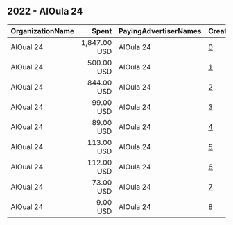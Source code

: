 ## 2022 - AlOula 24 
|OrganizationName|Spent|PayingAdvertiserNames|CreativeUrls|Impressions|Genders|AgeBrackets|CountryCodes|BillingAddresses|CandidateBallotInformation|
|:---|---:|:---|:---|---:|:---|:---|:---|:---|:---|
|AlOual 24|1,847.00 USD|AlOula 24|[0](https://www.snap.com/political-ads/asset/8d52ff2e9e42b951b883831bc069029e4bc5d6cd4ec8099e0b55fbd5a96f263f?mediaType=mp4)|406,097||21+|kuwait|"Salmiya,Salmiya,0000,KW"|Faisal Mohammed AlKandari|
|AlOual 24|500.00 USD|AlOula 24|[1](https://www.snap.com/political-ads/asset/c1e0d93931623c4b5e800c2dc4c62bebf7f86b403632f9441942de7817180ec1?mediaType=mp4)|118,339||21+|kuwait|"Salmiya,Salmiya,0000,KW"|Ali Salem Aldeqbasi|
|AlOual 24|844.00 USD|AlOula 24|[2](https://www.snap.com/political-ads/asset/45b7b9271abfafd5513a2d66f9d526f18b2ec914d1c4d8672d52fe53dec7da2d?mediaType=mp4)|112,902||21+|kuwait|"Salmiya,Salmiya,0000,KW"|Msaed AlShammari|
|AlOual 24|99.00 USD|AlOula 24|[3](https://www.snap.com/political-ads/asset/fb24b5daefd0c0f424e78dde0e53cc5e5430fce5302356a2c2fa5aff8351bb3f?mediaType=jpeg)|37,789||21+|kuwait|"Salmiya,Salmiya,0000,KW"||
|AlOual 24|89.00 USD|AlOula 24|[4](https://www.snap.com/political-ads/asset/6c8975f6419b51aad7715b6df46496d49677afd39dc0a1b21910c169d9fa03f3?mediaType=jpeg)|31,760||21+|kuwait|"Salmiya,Salmiya,0000,KW"|Khaled Saraya Alhajri|
|AlOual 24|113.00 USD|AlOula 24|[5](https://www.snap.com/political-ads/asset/e351f2cd5c331807ad3b6ca116a17324f8200dbae4bec1980bc22a2d85267468?mediaType=mp4)|20,289||21+|kuwait|"Salmiya,Salmiya,0000,KW"|Faisal AlKandari|
|AlOual 24|112.00 USD|AlOula 24|[6](https://www.snap.com/political-ads/asset/95d75b1d5bbe1cdec3a3f67d2dc127d4e5b59e1ca4b8994491583f48b7c1d8b1?mediaType=mp4)|19,085||21+|kuwait|"Salmiya,Salmiya,0000,KW"|Faisal AlKandari|
|AlOual 24|73.00 USD|AlOula 24|[7](https://www.snap.com/political-ads/asset/347a1f0234a9fda745dcfe3f99f1331ad550bce7d0cb467646c09e4fd2813302?mediaType=jpeg)|12,880||21+|kuwait|"Salmiya,Salmiya,0000,KW"|Faisal AlKandari|
|AlOual 24|9.00 USD|AlOula 24|[8](https://www.snap.com/political-ads/asset/47aaac7cb8dc530f08e7cd4e600cc1f8d58d8e62067758545a4f05c12ea59c6f?mediaType=png)|10,454||21+|kuwait|"Salmiya,Salmiya,0000,KW"|Faisal Mohammed AlKandari|
